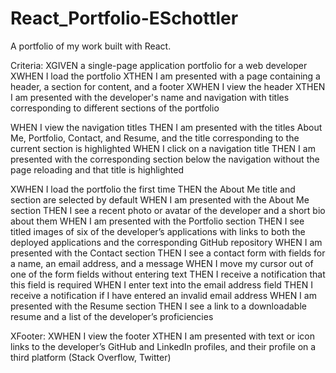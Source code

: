# React_Portfolio-ESchottler
A portfolio of my work built with React.


Criteria:
XGIVEN a single-page application portfolio for a web developer
XWHEN I load the portfolio
XTHEN I am presented with a page containing a header, a section for content, and a footer
XWHEN I view the header
XTHEN I am presented with the developer's name and navigation with titles corresponding to different sections of the portfolio

WHEN I view the navigation titles
THEN I am presented with the titles About Me, Portfolio, Contact, and Resume, and the title corresponding to the current section is highlighted
WHEN I click on a navigation title
THEN I am presented with the corresponding section below the navigation without the page reloading and that title is highlighted

XWHEN I load the portfolio the first time
THEN the About Me title and section are selected by default
WHEN I am presented with the About Me section
THEN I see a recent photo or avatar of the developer and a short bio about them
WHEN I am presented with the Portfolio section
THEN I see titled images of six of the developer’s applications with links to both the deployed applications and the corresponding GitHub repository
WHEN I am presented with the Contact section
THEN I see a contact form with fields for a name, an email address, and a message
WHEN I move my cursor out of one of the form fields without entering text
THEN I receive a notification that this field is required
WHEN I enter text into the email address field
THEN I receive a notification if I have entered an invalid email address
WHEN I am presented with the Resume section
THEN I see a link to a downloadable resume and a list of the developer’s proficiencies


XFooter:
XWHEN I view the footer
XTHEN I am presented with text or icon links to the developer’s GitHub and LinkedIn profiles, and their profile on a third platform (Stack Overflow, Twitter) 
